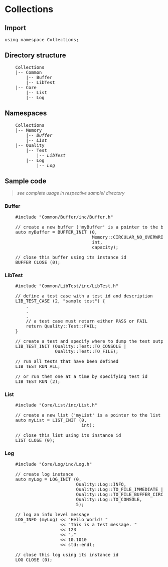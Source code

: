 # Collections

## Import
<pre>
using namespace Collections;
</pre>

## Directory structure
<pre>
    Collections
    |-- Common
        |-- Buffer
        |-- LibTest                 
    |-- Core          
        |-- List
        |-- Log
</pre>

## Namespaces
<pre>
    Collections
    |-- Memory
        |-- <i>Buffer</i>
        |-- <i>List</i>
    |-- Quality
        |-- Test
            |-- <i>LibTest</i>
        |-- Log
            |-- <i>Log</i>
</pre>

## Sample code
>*see complete usage in respective sample/ directory*

### Buffer
<pre>
    #include "Common/Buffer/inc/Buffer.h"

    // create a new buffer ('myBuffer' is a pointer to the buffer instance created)
    auto myBuffer = BUFFER_INIT (0,                                 // instance id
                                 Memory::CIRCULAR_NO_OVERWRITE,     // circular buffer (with overwrite)          
                                 int,                               // holds integer
                                 capacity);                         // buffer capacity

    // close this buffer using its instance id
    BUFFER_CLOSE (0);
</pre>

### LibTest
<pre>
    #include "Common/LibTest/inc/LibTest.h"

    // define a test case with a test id and description
    LIB_TEST_CASE (2, "sample test") {
        .
        .
        .
        // a test case must return either PASS or FAIL
        return Quality::Test::FAIL;
    } 

    // create a test and specify where to dump the test output
    LIB_TEST_INIT (Quality::Test::TO_CONSOLE |                      // dump to console 
                   Quality::Test::TO_FILE);                         // dump to file (./LibTestSaves/libtest_log.txt)

    // run all tests that have been defined
    LIB_TEST_RUN_ALL;

    // or run them one at a time by specifying test id
    LIB_TEST_RUN (2);
</pre>

### List
<pre>
    #include "Core/List/inc/List.h"

    // create a new list ('myList' is a pointer to the list instance created)
    auto myList = LIST_INIT (0,                                     // instance id
                             int);                                  // holds integer

    // close this list using its instance id
    LIST_CLOSE (0);
</pre>

### Log
<pre>
    #include "Core/Log/inc/Log.h"

    // create log instance
    auto myLog = LOG_INIT (0,                                       // instance id 
                           Quality::Log::INFO,                      // only log INFO level messages
                           Quality::Log::TO_FILE_IMMEDIATE |        // dump log to file (in ./LogSaves/)
                           Quality::Log::TO_FILE_BUFFER_CIRCULAR |  // dump log to circular buffered file with capacity
                           Quality::Log::TO_CONSOLE,                // dump log to console
                           5);                                      // circular buffered log file capacity

    // log an info level message
    LOG_INFO (myLog) << "Hello World! " 
                     << "This is a test message. " 
                     << 123 
                     << "," 
                     << 10.1010 
                     << std::endl;

    // close this log using its instance id 
    LOG_CLOSE (0);
</pre>